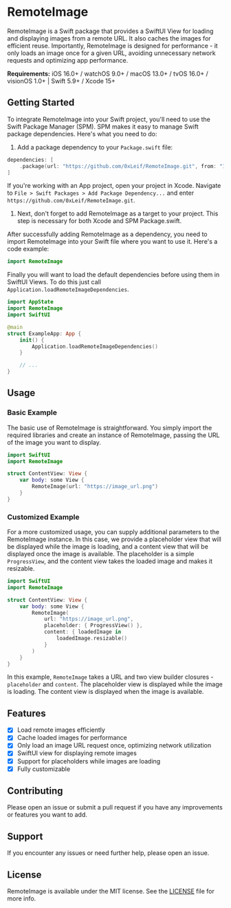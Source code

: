 # RemoteImage

RemoteImage is a Swift package that provides a SwiftUI View for loading and displaying images from a remote URL. It also caches the images for efficient reuse. Importantly, RemoteImage is designed for performance - it only loads an image once for a given URL, avoiding unnecessary network requests and optimizing app performance.

**Requirements:** iOS 16.0+ / watchOS 9.0+ / macOS 13.0+ / tvOS 16.0+ / visionOS 1.0+ | Swift 5.9+ / Xcode 15+

## **Getting Started**

To integrate RemoteImage into your Swift project, you'll need to use the Swift Package Manager (SPM). SPM makes it easy to manage Swift package dependencies. Here's what you need to do:

1. Add a package dependency to your `Package.swift` file:

```swift
dependencies: [
    .package(url: "https://github.com/0xLeif/RemoteImage.git", from: "1.0.0")
]
```

If you're working with an App project, open your project in Xcode. Navigate to `File > Swift Packages > Add Package Dependency...` and enter `https://github.com/0xLeif/RemoteImage.git`.

1. Next, don't forget to add RemoteImage as a target to your project. This step is necessary for both Xcode and SPM Package.swift.

After successfully adding RemoteImage as a dependency, you need to import RemoteImage into your Swift file where you want to use it. Here's a code example:

```swift
import RemoteImage
```

Finally you will want to load the default dependencies before using them in SwiftUI Views. To do this just call `Application.loadRemoteImageDependencies`.

```swift
import AppState
import RemoteImage
import SwiftUI

@main
struct ExampleApp: App {
    init() {
        Application.loadRemoteImageDependencies()
    }

    // ...
}
```

## Usage

### Basic Example

The basic use of RemoteImage is straightforward. You simply import the required libraries and create an instance of RemoteImage, passing the URL of the image you want to display.

```swift
import SwiftUI
import RemoteImage

struct ContentView: View {
    var body: some View {
        RemoteImage(url: "https://image_url.png")
    }
}
```

### Customized Example

For a more customized usage, you can supply additional parameters to the RemoteImage instance. In this case, we provide a placeholder view that will be displayed while the image is loading, and a content view that will be displayed once the image is available. The placeholder is a simple `ProgressView`, and the content view takes the loaded image and makes it resizable.

```swift
import SwiftUI
import RemoteImage

struct ContentView: View {
    var body: some View {
        RemoteImage(
            url: "https://image_url.png",
            placeholder: { ProgressView() },
            content: { loadedImage in
                loadedImage.resizable()
            }
        )
    }
}
```

In this example, `RemoteImage` takes a URL and two view builder closures - `placeholder` and `content`. The placeholder view is displayed while the image is loading. The content view is displayed when the image is available.

## Features

- [x]  Load remote images efficiently
- [x]  Cache loaded images for performance
- [x]  Only load an image URL request once, optimizing network utilization
- [x]  SwiftUI view for displaying remote images
- [x]  Support for placeholders while images are loading
- [x]  Fully customizable

## **Contributing**

Please open an issue or submit a pull request if you have any improvements or features you want to add.

## **Support**

If you encounter any issues or need further help, please open an issue.

## License

RemoteImage is available under the MIT license. See the [LICENSE](https://github.com/0xLeif/RemoteImage/blob/main/LICENSE) file for more info.
